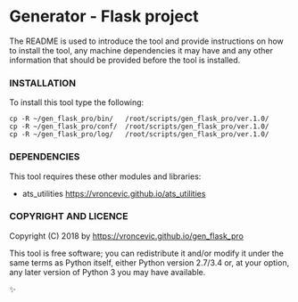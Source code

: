 # Generator - Flask project

The README is used to introduce the tool and provide instructions on
how to install the tool, any machine dependencies it may have and any
other information that should be provided before the tool is installed.

### INSTALLATION

To install this tool type the following:

```
cp -R ~/gen_flask_pro/bin/   /root/scripts/gen_flask_pro/ver.1.0/
cp -R ~/gen_flask_pro/conf/  /root/scripts/gen_flask_pro/ver.1.0/
cp -R ~/gen_flask_pro/log/   /root/scripts/gen_flask_pro/ver.1.0/
```

### DEPENDENCIES

This tool requires these other modules and libraries:


* ats_utilities https://vroncevic.github.io/ats_utilities

### COPYRIGHT AND LICENCE

Copyright (C) 2018 by https://vroncevic.github.io/gen_flask_pro

This tool is free software; you can redistribute it and/or modify
it under the same terms as Python itself, either Python version 2.7/3.4 or,
at your option, any later version of Python 3 you may have available.

:sparkles:
